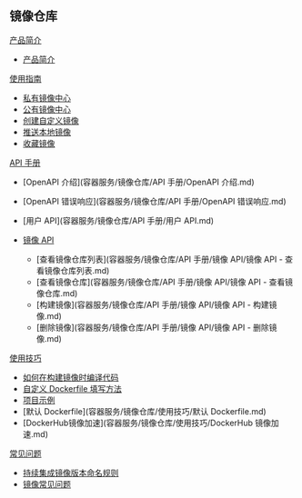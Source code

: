 ## 镜像仓库

[产品简介]()
 
  * [产品简介](容器服务/镜像仓库/产品简介/镜像仓库产品简介.md)

[使用指南]()

  * [私有镜像中心](容器服务/镜像仓库/使用指南/私有镜像中心.md)
  * [公有镜像中心](容器服务/镜像仓库/使用指南/公有镜像中心.md)
  * [创建自定义镜像](容器服务/镜像仓库/使用指南/创建自定义镜像.md)
  * [推送本地镜像](容器服务/镜像仓库/使用指南/推送本地镜像.md)
  * [收藏镜像](容器服务/镜像仓库/使用指南/收藏镜像.md)

[API 手册]()

* [OpenAPI 介绍](容器服务/镜像仓库/API 手册/OpenAPI 介绍.md)
* [OpenAPI 错误响应](容器服务/镜像仓库/API 手册/OpenAPI 错误响应.md)
* [用户 API](容器服务/镜像仓库/API 手册/用户 API.md)
* [镜像 API]()

  * [查看镜像仓库列表](容器服务/镜像仓库/API 手册/镜像 API/镜像 API - 查看镜像仓库列表.md)
  * [查看镜像仓库](容器服务/镜像仓库/API 手册/镜像 API/镜像 API - 查看镜像仓库.md)
  * [构建镜像](容器服务/镜像仓库/API 手册/镜像 API/镜像 API - 构建镜像.md)
  * [删除镜像](容器服务/镜像仓库/API 手册/镜像 API/镜像 API - 删除镜像.md)

[使用技巧]()

* [如何在构建镜像时编译代码](容器服务/镜像仓库/使用技巧/如何在构建镜像时编译代码.md)
* [自定义 Dockerfile 填写方法](容器服务/镜像仓库/使用技巧/自定义Dockerfile填写方法.md)
* [项目示例](容器服务/镜像仓库/使用技巧/项目示例.md)
* [默认 Dockerfile](容器服务/镜像仓库/使用技巧/默认 Dockerfile.md)
* [DockerHub镜像加速](容器服务/镜像仓库/使用技巧/DockerHub 镜像加速.md)

[常见问题]()

  * [持续集成镜像版本命名规则](容器服务/镜像仓库/常见问题/持续集成镜像版本命名规则.md)
  * [镜像常见问题](容器服务/镜像仓库/常见问题/镜像仓库常见问题.md)